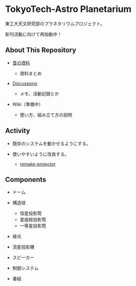 # TokyoTech-Astro Planetarium

東工大天文研究部のプラネタリウムプロジェクト。

新刊活動に向けて再始動中！

## About This Repository

- [昔の資料](/docs)

  - 資料まとめ

- [Discussions](https://github.com/TokyoTech-Astro/planetarium-reboot/discussions)

  - メモ、活動記録とか

- Wiki（準備中）

  - 使い方、組み立て方の説明


## Activity

- 既存のシステムを動かせるようにする。

- 使いやすいように改良する。
  - [remake-projector](https://github.com/TokyoTech-Astro/planetarium-reboot/tree/remake-projector/prototype-projector)

## Components

- ドーム

- 構造球
  - 恒星投影筒
  - 星座絵投影筒
  - 一等星投影筒

- 昼光
 
- 流星投影機

- スピーカー

- 制御システム

- 番組
